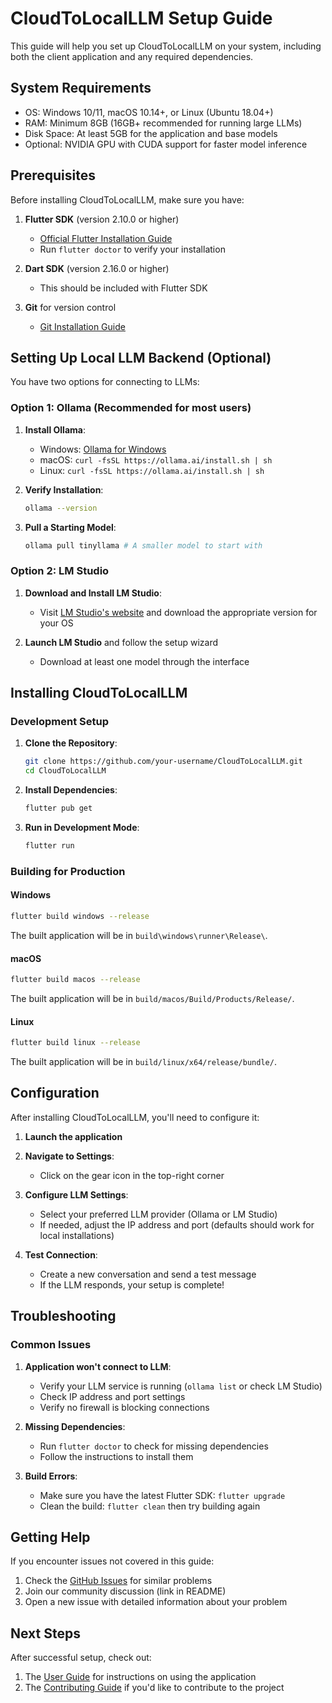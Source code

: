 # CloudToLocalLLM Setup Guide

This guide will help you set up CloudToLocalLLM on your system, including both the client application and any required dependencies.

## System Requirements

- OS: Windows 10/11, macOS 10.14+, or Linux (Ubuntu 18.04+)
- RAM: Minimum 8GB (16GB+ recommended for running large LLMs)
- Disk Space: At least 5GB for the application and base models
- Optional: NVIDIA GPU with CUDA support for faster model inference

## Prerequisites

Before installing CloudToLocalLLM, make sure you have:

1. **Flutter SDK** (version 2.10.0 or higher)
   - [Official Flutter Installation Guide](https://flutter.dev/docs/get-started/install)
   - Run `flutter doctor` to verify your installation

2. **Dart SDK** (version 2.16.0 or higher)
   - This should be included with Flutter SDK

3. **Git** for version control
   - [Git Installation Guide](https://git-scm.com/book/en/v2/Getting-Started-Installing-Git)

## Setting Up Local LLM Backend (Optional)

You have two options for connecting to LLMs:

### Option 1: Ollama (Recommended for most users)

1. **Install Ollama**:
   - Windows: [Ollama for Windows](https://ollama.ai/download/windows)
   - macOS: `curl -fsSL https://ollama.ai/install.sh | sh`
   - Linux: `curl -fsSL https://ollama.ai/install.sh | sh`

2. **Verify Installation**:
   ```bash
   ollama --version
   ```

3. **Pull a Starting Model**:
   ```bash
   ollama pull tinyllama # A smaller model to start with
   ```

### Option 2: LM Studio

1. **Download and Install LM Studio**:
   - Visit [LM Studio's website](https://lmstudio.ai/) and download the appropriate version for your OS

2. **Launch LM Studio** and follow the setup wizard
   - Download at least one model through the interface

## Installing CloudToLocalLLM

### Development Setup

1. **Clone the Repository**:
   ```bash
   git clone https://github.com/your-username/CloudToLocalLLM.git
   cd CloudToLocalLLM
   ```

2. **Install Dependencies**:
   ```bash
   flutter pub get
   ```

3. **Run in Development Mode**:
   ```bash
   flutter run
   ```

### Building for Production

#### Windows

```bash
flutter build windows --release
```
The built application will be in `build\windows\runner\Release\`.

#### macOS

```bash
flutter build macos --release
```
The built application will be in `build/macos/Build/Products/Release/`.

#### Linux

```bash
flutter build linux --release
```
The built application will be in `build/linux/x64/release/bundle/`.

## Configuration

After installing CloudToLocalLLM, you'll need to configure it:

1. **Launch the application**

2. **Navigate to Settings**:
   - Click on the gear icon in the top-right corner

3. **Configure LLM Settings**:
   - Select your preferred LLM provider (Ollama or LM Studio)
   - If needed, adjust the IP address and port (defaults should work for local installations)

4. **Test Connection**:
   - Create a new conversation and send a test message
   - If the LLM responds, your setup is complete!

## Troubleshooting

### Common Issues

1. **Application won't connect to LLM**:
   - Verify your LLM service is running (`ollama list` or check LM Studio)
   - Check IP address and port settings
   - Verify no firewall is blocking connections

2. **Missing Dependencies**:
   - Run `flutter doctor` to check for missing dependencies
   - Follow the instructions to install them

3. **Build Errors**:
   - Make sure you have the latest Flutter SDK: `flutter upgrade`
   - Clean the build: `flutter clean` then try building again

## Getting Help

If you encounter issues not covered in this guide:

1. Check the [GitHub Issues](https://github.com/your-username/CloudToLocalLLM/issues) for similar problems
2. Join our community discussion (link in README)
3. Open a new issue with detailed information about your problem

## Next Steps

After successful setup, check out:

1. The [User Guide](USER_GUIDE.md) for instructions on using the application
2. The [Contributing Guide](../CONTRIBUTING.md) if you'd like to contribute to the project 